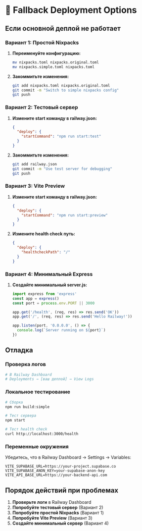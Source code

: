 # 🔄 Fallback Deployment Options

## Если основной деплой не работает

### Вариант 1: Простой Nixpacks

1. **Переименуйте конфигурацию:**
   ```bash
   mv nixpacks.toml nixpacks.original.toml
   mv nixpacks.simple.toml nixpacks.toml
   ```

2. **Закоммитьте изменения:**
   ```bash
   git add nixpacks.toml nixpacks.original.toml
   git commit -m "Switch to simple nixpacks config"
   git push
   ```

### Вариант 2: Тестовый сервер

1. **Измените start команду в railway.json:**
   ```json
   {
     "deploy": {
       "startCommand": "npm run start:test"
     }
   }
   ```

2. **Закоммитьте изменения:**
   ```bash
   git add railway.json
   git commit -m "Use test server for debugging"
   git push
   ```

### Вариант 3: Vite Preview

1. **Измените start команду в railway.json:**
   ```json
   {
     "deploy": {
       "startCommand": "npm run start:preview"
     }
   }
   ```

2. **Измените health check путь:**
   ```json
   {
     "deploy": {
       "healthcheckPath": "/"
     }
   }
   ```

### Вариант 4: Минимальный Express

1. **Создайте минимальный server.js:**
   ```javascript
   import express from 'express'
   const app = express()
   const port = process.env.PORT || 3000
   
   app.get('/health', (req, res) => res.send('OK'))
   app.get('/', (req, res) => res.send('Hello Railway!'))
   
   app.listen(port, '0.0.0.0', () => {
     console.log(`Server running on ${port}`)
   })
   ```

## Отладка

### Проверка логов
```bash
# В Railway Dashboard
# Deployments → [ваш деплой] → View Logs
```

### Локальное тестирование
```bash
# Сборка
npm run build:simple

# Тест сервера
npm start

# Тест health check
curl http://localhost:3000/health
```

### Переменные окружения
Убедитесь, что в Railway Dashboard → Settings → Variables:
```
VITE_SUPABASE_URL=https://your-project.supabase.co
VITE_SUPABASE_ANON_KEY=your-supabase-anon-key
VITE_API_BASE_URL=https://your-backend-api.com
```

## Порядок действий при проблемах

1. **Проверьте логи** в Railway Dashboard
2. **Попробуйте тестовый сервер** (Вариант 2)
3. **Попробуйте простой Nixpacks** (Вариант 1)
4. **Попробуйте Vite Preview** (Вариант 3)
5. **Создайте минимальный сервер** (Вариант 4)
